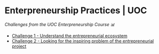 <!-- *********************************************************************** -->
<!--                                                                         -->
<!--                                         =@@*   +@@+                     -->
<!--                                         =@@*   +@@+ :*%@@@%*:           -->
<!--                                         =@@*   =@@+.@@@=--%@@-          -->
<!--                                         :@@%. .#@@--@@*   +@@* .+%@@@   -->
<!-- README.md                                =%@@@@@@+ =@@*   =@@+.@@@+-=   -->
<!--                                            .---:   -@@#.  *@@--@@*      -->
<!-- By: aperez-b <aperez-b@uoc.edu>                     +@@@@@@@* +@@+      -->
<!--                                                       :-==:.  -@@#      -->
<!-- Created: 2023/04/11 18:14:20 by aperez-b                       +@@@%@   -->
<!-- Updated: 2023/04/11 18:17:40 by aperez-b                                -->
<!--                                                                         -->
<!-- *********************************************************************** -->

# Enterpreneurship Practices | UOC

*Challenges from the UOC Enterpreneurship Course 📊*

- [Challenge 1 - Understand the entrepreneurial ecosystem](./Challenge%201%20-%20Understand%20the%20entrepreneurial%20ecosystem)
- [Challenge 2 - Looking for the inspiring problem of the entrepreneurial project](./Challenge%202%20-%20Looking%20for%20the%20inspiring%20problem%20of%20the%20entrepreneurial%20project)
